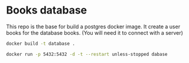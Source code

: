 # Books database

This repo is the base for build a postgres docker image.
It create a user books for the database books. (You will need it to connect with a server)

```sh
docker build -t database .
```

```sh
docker run -p 5432:5432 -d -t --restart unless-stopped dabase
```
